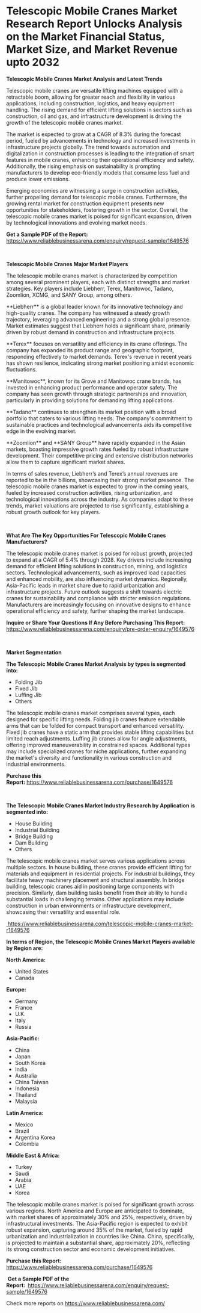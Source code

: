 <p><h1>Telescopic Mobile Cranes Market Research Report Unlocks Analysis on the Market Financial Status, Market Size, and Market Revenue upto 2032</h1></p><p><strong>Telescopic Mobile Cranes Market Analysis and Latest Trends</strong></p>
<p><p>Telescopic mobile cranes are versatile lifting machines equipped with a retractable boom, allowing for greater reach and flexibility in various applications, including construction, logistics, and heavy equipment handling. The rising demand for efficient lifting solutions in sectors such as construction, oil and gas, and infrastructure development is driving the growth of the telescopic mobile cranes market.</p><p>The market is expected to grow at a CAGR of 8.3% during the forecast period, fueled by advancements in technology and increased investments in infrastructure projects globally. The trend towards automation and digitalization in construction processes is leading to the integration of smart features in mobile cranes, enhancing their operational efficiency and safety. Additionally, the rising emphasis on sustainability is prompting manufacturers to develop eco-friendly models that consume less fuel and produce lower emissions.</p><p>Emerging economies are witnessing a surge in construction activities, further propelling demand for telescopic mobile cranes. Furthermore, the growing rental market for construction equipment presents new opportunities for stakeholders, fostering growth in the sector. Overall, the telescopic mobile cranes market is poised for significant expansion, driven by technological innovations and evolving market needs.</p></p>
<p><strong>Get a Sample PDF of the Report:&nbsp;</strong> <a href="https://www.reliablebusinessarena.com/enquiry/request-sample/1649576?utm_campaign=2039&utm_medium=2&utm_source=Github&utm_content=ia&utm_term=18022025&utm_id=telescopic-mobile-cranes">https://www.reliablebusinessarena.com/enquiry/request-sample/1649576</a></p>
<p>&nbsp;</p>
<p><strong>Telescopic Mobile Cranes Major Market Players</strong></p>
<p><p>The telescopic mobile cranes market is characterized by competition among several prominent players, each with distinct strengths and market strategies. Key players include Liebherr, Terex, Manitowoc, Tadano, Zoomlion, XCMG, and SANY Group, among others.</p><p>**Liebherr** is a global leader known for its innovative technology and high-quality cranes. The company has witnessed a steady growth trajectory, leveraging advanced engineering and a strong global presence. Market estimates suggest that Liebherr holds a significant share, primarily driven by robust demand in construction and infrastructure projects.</p><p>**Terex** focuses on versatility and efficiency in its crane offerings. The company has expanded its product range and geographic footprint, responding effectively to market demands. Terex's revenue in recent years has shown resilience, indicating strong market positioning amidst economic fluctuations.</p><p>**Manitowoc**, known for its Grove and Manitowoc crane brands, has invested in enhancing product performance and operator safety. The company has seen growth through strategic partnerships and innovation, particularly in providing solutions for demanding lifting applications.</p><p>**Tadano** continues to strengthen its market position with a broad portfolio that caters to various lifting needs. The company's commitment to sustainable practices and technological advancements aids its competitive edge in the evolving market.</p><p>**Zoomlion** and **SANY Group** have rapidly expanded in the Asian markets, boasting impressive growth rates fueled by robust infrastructure development. Their competitive pricing and extensive distribution networks allow them to capture significant market shares.</p><p>In terms of sales revenue, Liebherr’s and Terex’s annual revenues are reported to be in the billions, showcasing their strong market presence. The telescopic mobile cranes market is expected to grow in the coming years, fueled by increased construction activities, rising urbanization, and technological innovations across the industry. As companies adapt to these trends, market valuations are projected to rise significantly, establishing a robust growth outlook for key players.</p></p>
<p>&nbsp;</p>
<p><strong>What Are The Key Opportunities For Telescopic Mobile Cranes Manufacturers?</strong></p>
<p><p>The telescopic mobile cranes market is poised for robust growth, projected to expand at a CAGR of 5.4% through 2028. Key drivers include increasing demand for efficient lifting solutions in construction, mining, and logistics sectors. Technological advancements, such as improved load capacities and enhanced mobility, are also influencing market dynamics. Regionally, Asia-Pacific leads in market share due to rapid urbanization and infrastructure projects. Future outlook suggests a shift towards electric cranes for sustainability and compliance with stricter emission regulations. Manufacturers are increasingly focusing on innovative designs to enhance operational efficiency and safety, further shaping the market landscape.</p></p>
<p><strong>Inquire or Share Your Questions If Any Before Purchasing This Report:</strong> <a href="https://www.reliablebusinessarena.com/enquiry/pre-order-enquiry/1649576?utm_campaign=2039&utm_medium=2&utm_source=Github&utm_content=ia&utm_term=18022025&utm_id=telescopic-mobile-cranes">https://www.reliablebusinessarena.com/enquiry/pre-order-enquiry/1649576</a></p>
<p>&nbsp;</p>
<p><strong>Market Segmentation</strong></p>
<p><strong>The Telescopic Mobile Cranes Market Analysis by types is segmented into:</strong></p>
<p><ul><li>Folding Jib</li><li>Fixed Jib</li><li>Luffing Jib</li><li>Others</li></ul></p>
<p><p>The telescopic mobile cranes market comprises several types, each designed for specific lifting needs. Folding jib cranes feature extendable arms that can be folded for compact transport and enhanced versatility. Fixed jib cranes have a static arm that provides stable lifting capabilities but limited reach adjustments. Luffing jib cranes allow for angle adjustments, offering improved maneuverability in constrained spaces. Additional types may include specialized cranes for niche applications, further expanding the market's diversity and functionality in various construction and industrial environments.</p></p>
<p><strong>Purchase this Report:&nbsp;</strong><a href="https://www.reliablebusinessarena.com/purchase/1649576?utm_campaign=2039&utm_medium=2&utm_source=Github&utm_content=ia&utm_term=18022025&utm_id=telescopic-mobile-cranes">https://www.reliablebusinessarena.com/purchase/1649576</a></p>
<p>&nbsp;</p>
<p><strong>The Telescopic Mobile Cranes Market Industry Research by Application is segmented into:</strong></p>
<p><ul><li>House Building</li><li>Industrial Building</li><li>Bridge Building</li><li>Dam Building</li><li>Others</li></ul></p>
<p><p>The telescopic mobile cranes market serves various applications across multiple sectors. In house building, these cranes provide efficient lifting for materials and equipment in residential projects. For industrial buildings, they facilitate heavy machinery placement and structural assembly. In bridge building, telescopic cranes aid in positioning large components with precision. Similarly, dam building tasks benefit from their ability to handle substantial loads in challenging terrains. Other applications may include construction in urban environments or infrastructure development, showcasing their versatility and essential role.</p></p>
<p><a href="https://www.reliablebusinessarena.com/telescopic-mobile-cranes-market-r1649576?utm_campaign=2039&utm_medium=2&utm_source=Github&utm_content=ia&utm_term=18022025&utm_id=telescopic-mobile-cranes">&nbsp;https://www.reliablebusinessarena.com/telescopic-mobile-cranes-market-r1649576</a></p>
<p><strong>In terms of Region, the Telescopic Mobile Cranes Market Players available by Region are:</strong></p>
<p>
    <p> <strong> North America: </strong>
        <ul>
            <li>United States</li>
            <li>Canada</li>
        </ul>
        </p> 
    <p> <strong> Europe: </strong>
        <ul>
            <li>Germany</li>
            <li>France</li>
            <li>U.K.</li>
            <li>Italy</li>
            <li>Russia</li>
        </ul>
        </p> 
    <p> <strong> Asia-Pacific: </strong>
        <ul>
            <li>China</li>
            <li>Japan</li>
            <li>South Korea</li>
            <li>India</li>
            <li>Australia</li>
            <li>China Taiwan</li>
            <li>Indonesia</li>
            <li>Thailand</li>
            <li>Malaysia</li>
        </ul>
        </p> 
    <p> <strong> Latin America: </strong>
        <ul>
            <li>Mexico</li>
            <li>Brazil</li>
            <li>Argentina Korea</li>
            <li>Colombia</li>
        </ul>
        </p> 
    <p> <strong> Middle East & Africa: </strong>
        <ul>
            <li>Turkey</li>
            <li>Saudi</li>
            <li>Arabia</li>
            <li>UAE</li>
            <li>Korea</li>
        </ul>
    </p>
    </p>
<p><p>The telescopic mobile cranes market is poised for significant growth across various regions. North America and Europe are anticipated to dominate, with market shares of approximately 30% and 25%, respectively, driven by infrastructural investments. The Asia-Pacific region is expected to exhibit robust expansion, capturing around 35% of the market, fueled by rapid urbanization and industrialization in countries like China. China, specifically, is projected to maintain a substantial share, approximately 20%, reflecting its strong construction sector and economic development initiatives.</p></p>
<p><strong>Purchase this Report: </strong><a href="https://www.reliablebusinessarena.com/purchase/1649576?utm_campaign=2039&utm_medium=2&utm_source=Github&utm_content=ia&utm_term=18022025&utm_id=telescopic-mobile-cranes">https://www.reliablebusinessarena.com/purchase/1649576</a></p>
<p>&nbsp;<strong>Get a Sample PDF of the Report:&nbsp;&nbsp;</strong><a href="https://www.reliablebusinessarena.com/enquiry/request-sample/1649576?utm_campaign=2039&utm_medium=2&utm_source=Github&utm_content=ia&utm_term=18022025&utm_id=telescopic-mobile-cranes">https://www.reliablebusinessarena.com/enquiry/request-sample/1649576</a></p>
<p><strong></strong></p>
<p>Check more reports on <a href="https://www.reliablebusinessarena.com/?utm_campaign=2039&utm_medium=2&utm_source=Github&utm_content=ia&utm_term=18022025&utm_id=telescopic-mobile-cranes">https://www.reliablebusinessarena.com/</a></p>